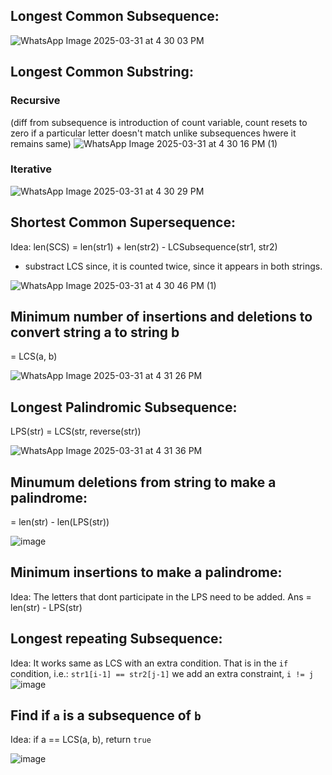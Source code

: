 ## Longest Common Subsequence: 
![WhatsApp Image 2025-03-31 at 4 30 03 PM](https://github.com/user-attachments/assets/5df4e117-b891-453d-8881-00161c29cb4d)

## Longest Common Substring: 
### Recursive 
(diff from subsequence is introduction of count variable, count resets to zero if a particular letter doesn't match unlike subsequences hwere it remains same)
![WhatsApp Image 2025-03-31 at 4 30 16 PM (1)](https://github.com/user-attachments/assets/33d3aa9e-b341-4849-b1ce-ea6604915e0b)

### Iterative
![WhatsApp Image 2025-03-31 at 4 30 29 PM](https://github.com/user-attachments/assets/316ebc91-7bf9-4cd9-9d06-292fc63b7e47)

## Shortest Common Supersequence: 

Idea: len(SCS) = len(str1) + len(str2) - LCSubsequence(str1, str2) 
- substract LCS since, it is counted twice, since it appears in both strings.

![WhatsApp Image 2025-03-31 at 4 30 46 PM (1)](https://github.com/user-attachments/assets/b59aecad-05bc-4770-a5fc-fc622e73b5f2)

## Minimum number of insertions and deletions to convert string a to string b
= LCS(a, b)

![WhatsApp Image 2025-03-31 at 4 31 26 PM](https://github.com/user-attachments/assets/8e769980-58fc-4a2e-9c2a-da19a3e97501)

## Longest Palindromic Subsequence:
LPS(str) = LCS(str, reverse(str))

![WhatsApp Image 2025-03-31 at 4 31 36 PM](https://github.com/user-attachments/assets/e0ef7068-c828-498b-9595-e8340888fc10)

## Minumum deletions from string to make a palindrome: 
= len(str) - len(LPS(str))

![image](https://github.com/user-attachments/assets/64d154e3-b317-4d4e-9412-20acab7565bb)

## Minimum insertions to make a palindrome: 
Idea: The letters that dont participate in the LPS need to be added.
Ans = len(str) - LPS(str) 

## Longest repeating Subsequence: 
Idea: It works same as LCS with an extra condition. That is in the `if` condition, i.e.: `str1[i-1] == str2[j-1]` we add an extra constraint, `i != j`
![image](https://github.com/user-attachments/assets/6affd6a7-1959-41c7-ad08-9f4aa1deb313)


## Find if `a` is a subsequence of `b`
Idea: if a == LCS(a, b), return `true`

![image](https://github.com/user-attachments/assets/2d1b86d6-0dc1-4075-af1a-9a340384154a)

